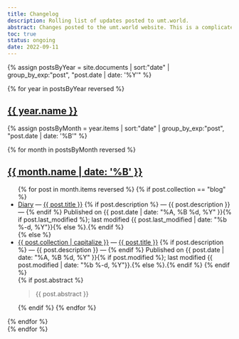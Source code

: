 ```yaml
---
title: Changelog
description: Rolling list of updates posted to umt.world.
abstract: Changes posted to the umt.world website. This is a complicated page that I hope to one day integrate with github. I am not close to figuring it out. A known bug is that blog post.url doesn't work correctly. The concept of the page is loose, as well, but to make it at all worthwhile, it needs to include data on modifications to the source code. We also need to programatically set the categories. It's a mess.
toc: true
status: ongoing
date: 2022-09-11
---
```


{% assign postsByYear = site.documents | sort:"date" | group_by_exp:"post", "post.date | date: '%Y'" %}

{% for year in postsByYear reversed %}
<section id="{{ year.name }}" class="level1">
  <h1 class="heading" id="{{ year.name }}">
  <a href="#{{ year.name }}">{{ year.name }}</a>
  </h1>

{% assign postsByMonth = year.items | sort:"date" | group_by_exp:"post", "post.date | date: '%B'" %}

{% for month in postsByMonth reversed %}
<section id="{{ year.name }}-{{ month.name | date: '%m' }}" class="level2">
  <h2 class="heading" id="{{ year.name }}-{{ month.name | date: '%m' }}">
  <a href="#{{ year.name }}-{{ month.name | date: '%m' }}">{{ month.name | date: '%B' }}</a> </h2>

  <ul>
{% for post in month.items reversed %}
{% if post.collection == "blog" %}
  <li id="{{ year.name }}-{{ month.name | date: '%m' }}-{{ post.date | date: '%d' }}">
  <a href="/{{ post.collection }}">Diary</a> &mdash; <a href="{{ post.url }}">{{ post.title }}</a> {% if post.description %} &mdash; <span class="post-description">{{ post.description }}</span> &mdash; {% endif %} Published on <time class="post-date" itemprop="datePublished">{{ post.date | date: "%A, %B %d, %Y" }}</time>{% if post.last_modified %}; last modified <time class="post-date" itemprop="dateModified">{{ post.last_modified | date: "%b %-d, %Y"}}</time>{% else %}.{% endif %}
  </li>
{% else %}
  <li id="{{ year.name }}-{{ month.name | date: '%m' }}-{{ post.date | date: '%d' }}">
  <a href="/{{ post.collection }}">{{ post.collection | capitalize }}</a> &mdash; <a href="{{ post.url }}">{{ post.title }}</a> {% if post.description %} &mdash; <span class="post-description">{{ post.description }}</span> &mdash; {% endif %} Published on <time class="post-date" itemprop="datePublished">{{ post.date | date: "%A, %B %d, %Y" }}</time>{% if post.modified %}; last modified <time class="post-date" itemprop="dateModified">{{ post.modified | date: "%b %-d, %Y"}}</time>.{% else %}.{% endif %}
{% endif %}
</li>
{% if post.abstract %}<aside class="abstract"><blockquote>{{ post.abstract }}</blockquote></aside>{% endif %}
{% endfor %}
  </ul>
</section>
{% endfor %}
</section>
{% endfor %}
